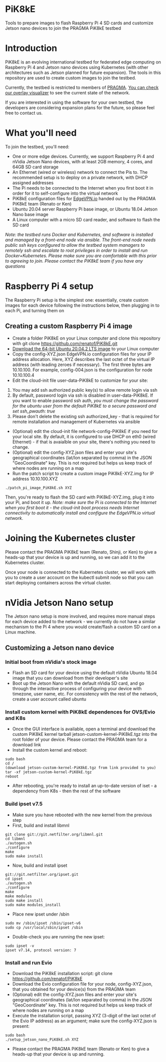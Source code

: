 # PiK8kE

Tools to prepare images to flash Raspberry Pi 4 SD cards and customize Jetson nano devices to join the PRAGMA PiK8kE testbed

# Introduction

PiK8kE is an evolving international testbed for federated edge computing on Raspberry Pi 4 and Jetson nano devices using Kubernetes (with other architectures such as Jetson planned for future expansion). The tools in this repository are used to create custom images to join the testbed.

Currently, the testbed is restricted to members of [PRAGMA](http://www.pragma-grid.net). [You can check our overlay visualizer](http://viz.edgevpn.io:5802/#/) to see the current state of the network.

If you are interested in using the software for your own testbed, the developers are considering expansion plans for the future, so please feel free to contact us. 

# What you'll need

To join the testbed, you'll need:

* One or more edge devices. Currently, we support Raspberry Pi 4 and nVidia Jetson Nano devices, with at least 2GB memory, 4 cores, and 64GB SD card storage
* An Ethernet (wired or wireless) network to connect the Pis to. The recommended setup is to deploy on a private network, with DHCP assigned addresses
* The Pi needs to be connected to the Internet when you first boot it in order for it to self-configure into the virtual network
* PiK8kE configuration files for [EdgeVPN.io](https://edgevpn.io) handed out by the PRAGMA PiK8kE team (Renato or Ken)
* Ubuntu 20.04 server Raspberry Pi base image, or Ubuntu 18.04 Jetson Nano base image
* A Linux computer with a micro SD card reader, and software to flash the SD card

*Note: the testbed runs Docker and Kubernetes, and software is installed and managed by a front-end node via ansible. The front-end node needs public ssh keys configured to allow the testbed system managers to remotely ssh and escalate to root privileges in order to install and run Docker+Kubernetes. Please make sure you are comfortable with this prior to agreeing to join. Please contact the PiK8kE team if you have any questions*

# Raspberry Pi 4 setup

The Raspberry Pi setup is the simplest one: essentially, create custom images for each device following the instructions below, then plugging in to each Pi, and turning them on

## Creating a custom Raspberry Pi 4 image

* Create a folder PiK8kE on your Linux computer and clone this repository with git clone https://github.com/renatof/PiK8kE.git
* [Download the 64-bit Ubuntu 20.04.2 LTS image](https://ubuntu.com/download/raspberry-pi) to your Linux computer
* Copy the config-XYZ.json EdgeVPN.io configuration files for your IP address allocation. Here, XYZ describes the last octet of the virtual IP address (with leading zeroes if necessary). The first three bytes are 10.10.100. For example, config-004.json is the configuration for node 10.10.100.4
* Edit the cloud-init file user-data-PiK8kE to customize for your site:

1) You may add ssh authorized public key(s) to allow remote login via ssh
2) By default, password login via ssh is disabled in user-data-PiK8kE. If you want to enable password ssh auth, _you must change the password for the ubuntu user from the default PiK8kE to a secure password and set ssh_pwauth: true_
3) Please don't delete the existing ssh authorized_key - that is required for remote installation and management of Kubernetes via ansible

* (Optional) edit the cloud-init file network-config-PiK8kE if you need for your local site. By default, it is configured to use DHCP on eth0 (wired Ethernet) - if that is avaialble on your site, there's nothing you need to change.
* (Optional) edit the config-XYZ.json files and enter your site's geographical coordinates (lat/lon separated by comma) in the JSON "GeoCoordinate" key. This is not required but helps us keep track of where nodes are running on a map
* Run the patch script to create a custom image PiK8kE-XYZ.img for IP address 10.10.100.XYZ

```
./patch_pi_image_PiK8kE.sh XYZ
```

Then, you're ready to flash the SD card with PiK8kE-XYZ.img, plug it into your Pi, and boot it up. *Note: make sure the Pi is connected to the Internet when you first boot it - the cloud-init boot process needs Internet connectivity to automatically install and configure the EdgeVPN.io virtual network*. 

# Joining the Kubernetes cluster 

Please contact the PRAGMA PiK8kE team (Renato, Shinji, or Ken) to give a heads-up that your device is up and running, so we can add it to the Kubernetes cluster.

Once your node is connected to the Kubernetes cluster, we will work with you to create a user account on the kubectl submit node so that you can start deploying containers across the virtual cluster.

# nVidia Jetson Nano setup

The Jetson nano setup is more involved, and requires more manual steps for each device added to the network - we currently do not have a similar mechanism to the Pi 4 where you would create/flash a custom SD card on a Linux machine.

## Customizing a Jetson nano device

### Initial boot from nVidia's stock image

* Flash an SD card for your device using the default nVidia Ubuntu 18.04 image that you can download from their developer's site
* Boot up the Jetson Nano with the default nVidia SD card, and go through the interactive process of configuring your device with timezone, user name, etc. For consistency with the rest of the network, create a user account called ubuntu

### Install custom kernel with PiK8kE dependences for OVS/Evio and K8s

* Once the GUI interface is available, open a terminal and download the custom PiK8kE kernel tarball jetson-custom-kernel-PiK8kE.tgz into the root folder of your device. Please contact the PRAGMA team for a download link
* Install the custom kernel and reboot:

```
sudo bash
cd /
(download jetson-custom-kernel-PiK8kE.tgz from link provided to you)
tar -xf jetson-custom-kernel-PiK8kE.tgz
reboot
```

* After rebooting, you're ready to install an up-to-date version of iset - a dependency from K8s - then the rest of the software

### Build ipset v7.5

* Make sure you have rebooted with the new kernel from the previous step
* First, build and install libmnl

```
git clone git://git.netfilter.org/libmnl.git
cd libmnl
./autogen.sh
./configure
make
sudo make install
```

* Now, build and install ipset

```
git://git.netfilter.org/ipset.git
cd ipset
./autogen.sh
./configure
make
make modules
sudo make install
sudo make modules_install
```

* Place new ipset under /sbin

```
sudo mv /sbin/ipset /sbin/ipset-v6
sudo cp /usr/local/sbin/ipset /sbin
```

* Double-check you are running the new ipset:

```
sudo ipset -v
ipset v7.14, protocol version: 7
```

### Install and run Evio

* Download the PiK8kE installation script: git clone https://github.com/renatof/PiK8kE
* Download the Evio configuration file for your node, config-XYZ.json, that you obtained for your device(s) from the PRAGMA team
* (Optional) edit the config-XYZ.json files and enter your site's geographical coordinates (lat/lon separated by comma) in the JSON "GeoCoordinate" key. This is not required but helps us keep track of where nodes are running on a map
* Execute the installation script, passing XYZ (3-digit of the last octet of the Evio IP address) as an argument; make sure the config-XYZ.json is present:

```
sudo bash
./setup_jetson_nano_PiK8kE.sh XYZ
```

* Please contact the PRAGMA PiK8kE team (Renato or Ken) to give a heads-up that your device is up and running.

